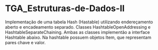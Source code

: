 # TGA_Estruturas-de-Dados-II
Implementação de uma tabela Hash (Hastable) utilizando endereçamento aberto e
encadeamento separado. 
Classes HashtableOpenAddressing e HashtableSeparateChaining. 
Ambas as classes implementão a interface Hashtable abaixo. 
Na hashtable possuem objetos Item, que representam pares chave e valor. 
